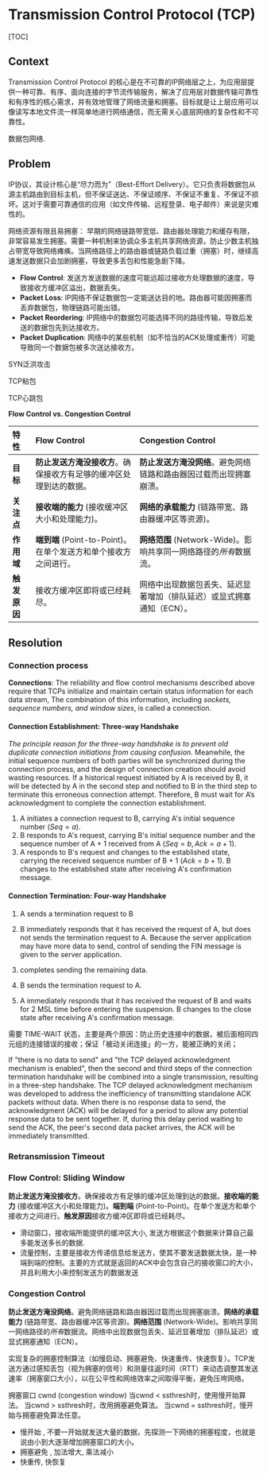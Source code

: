# Transmission Control Protocol (TCP)

[TOC]

## Context

Transmission Control Protocol 的核心是在不可靠的IP网络层之上，为应用层提供一种可靠、有序、面向连接的字节流传输服务，解决了应用层对数据传输可靠性和有序性的核心需求，并有效地管理了网络流量和拥塞。目标就是让上层应用可以像读写本地文件流一样简单地进行网络通信，而无需关心底层网络的复杂性和不可靠性。

数据包网络.

## Problem

IP协议，其设计核心是“尽力而为”（Best-Effort Delivery）。它只负责将数据包从源主机路由到目标主机，但不保证送达、不保证顺序、不保证不重复、不保证不损坏。这对于需要可靠通信的应用（如文件传输、远程登录、电子邮件）来说是灾难性的。

网络资源有限且易拥塞： 早期的网络链路带宽低、路由器处理能力和缓存有限，非常容易发生拥塞。需要一种机制来协调众多主机共享网络资源，防止少数主机独占带宽导致网络瘫痪。当网络路径上的路由器或链路负载过重（拥塞）时，继续高速发送数据只会加剧拥塞，导致更多丢包和性能急剧下降。

- **Flow Control**: 发送方发送数据的速度可能远超过接收方处理数据的速度，导致接收方缓冲区溢出，数据丢失。
- **Packet Loss**: IP网络不保证数据包一定能送达目的地。路由器可能因拥塞而丢弃数据包，物理链路可能出错。
- **Packet Reordering**:  IP网络中的数据包可能选择不同的路径传输，导致后发送的数据包先到达接收方。
- **Packet Duplication**: 网络中的某些机制（如不恰当的ACK处理或重传）可能导致同一个数据包被多次送达接收方。

SYN泛洪攻击

TCP粘包

TCP心跳包



**Flow Control vs. Congestion Control**

| 特性         | Flow Control                                                 | Congestion Control                                           |
| :----------- | :----------------------------------------------------------- | :----------------------------------------------------------- |
| **目标**     | **防止发送方淹没接收方**。确保接收方有足够的缓冲区处理到达的数据。 | **防止发送方淹没网络**。避免网络链路和路由器因过载而出现拥塞崩溃。 |
| **关注点**   | **接收端的能力** (接收缓冲区大小和处理能力)。                | **网络的承载能力** (链路带宽、路由器缓冲区等资源)。          |
| **作用域**   | **端到端** (Point-to-Point)。在单个发送方和单个接收方之间进行。 | **网络范围** (Network-Wide)。影响共享同一网络路径的*所有*数据流。 |
| **触发原因** | 接收方缓冲区即将或已经耗尽。                                 | 网络中出现数据包丢失、延迟显著增加（排队延迟）或显式拥塞通知（ECN）。 |

## Resolution

### Connection process

**Connections**: The reliability and flow control mechanisms described above require that TCPs initialize and maintain certain status information for each data stream, The combination of this information, including *sockets, sequence numbers, and window sizes*, is called a connection.

#### Connection Establishment: Three-way Handshake

*The principle reason for the three-way handshake is to prevent old duplicate connection initiations from causing confusion.* Meanwhile, the initial sequence numbers of both parties will be synchronized during the connection process, and the design of connection creation should avoid wasting resources. If a historical request initiated by A is received by B, it will be detected by A in the second step and notified to B in the third step to terminate this erroneous connection attempt. Therefore, B must wait for A’s acknowledgment to complete the connection establishment.

1. A initiates a connection request to B, carrying A's initial sequence number ($Seq=a$).
2. B responds to A's request, carrying B's initial sequence number and the sequence number of A + 1 received from A ($Seq=b, Ack=a+1$).
3. A responds to B's request and changes to the established state, carrying the received sequence number of B + 1 ($Ack=b+1$). B changes to the established state after receiving A's confirmation message.

#### Connection Termination: Four-way Handshake

1. A sends a termination request to B

2. B immediately responds that it has received the request of A, but does not sends the termination request to A. Because the server application may have more data to send, control of sending the FIN message is given to the server application.

3. completes sending the remaining data.

4. B sends the termination request to A. 

5. A immediately responds that it has received the request of B and waits for $2$ MSL time before entering the suspension. B changes to the close state after receiving A's confirmation message.

需要 TIME-WAIT 状态，主要是两个原因：防止历史连接中的数据，被后面相同四元组的连接错误的接收；保证「被动关闭连接」的一方，能被正确的关闭；

If "there is no data to send" and "the TCP delayed acknowledgment mechanism is enabled", then the second and third steps of the connection termination handshake will be combined into a single transmission, resulting in a three-step handshake. The TCP delayed acknowledgment mechanism was developed to address the inefficiency of transmitting standalone ACK packets without data. When there is no response data to send, the acknowledgment (ACK) will be delayed for a period to allow any potential response data to be sent together. If, during this delay period waiting to send the ACK, the peer's second data packet arrives, the ACK will be immediately transmitted.

### Retransmission Timeout

### Flow Control: Sliding Window

**防止发送方淹没接收方**。确保接收方有足够的缓冲区处理到达的数据。**接收端的能力** (接收缓冲区大小和处理能力)。**端到端** (Point-to-Point)。在单个发送方和单个接收方之间进行。**触发原因**接收方缓冲区即将或已经耗尽。

- 滑动窗口，接收端所能提供的缓冲区大小, 发送方根据这个数据来计算自己最多能发送多长的数据. 
- 流量控制，主要是接收方传递信息给发送方，使其不要发送数据太快，是一种端到端的控制。主要的方式就是返回的ACK中会包含自己的接收窗口的大小，并且利用大小来控制发送方的数据发送

### Congestion Control

**防止发送方淹没网络**。避免网络链路和路由器因过载而出现拥塞崩溃。**网络的承载能力** (链路带宽、路由器缓冲区等资源)。**网络范围** (Network-Wide)。影响共享同一网络路径的*所有*数据流。网络中出现数据包丢失、延迟显著增加（排队延迟）或显式拥塞通知（ECN）。

 实现复杂的拥塞控制算法（如慢启动、拥塞避免、快速重传、快速恢复）。TCP发送方通过感知丢包（视为拥塞的信号）和测量往返时间（RTT）来动态调整其发送速率（拥塞窗口大小），以在公平性和网络效率之间取得平衡，避免压垮网络。

拥塞窗口 cwnd (congestion window)
当cwnd < ssthresh时，使用慢开始算法。
当cwnd > ssthresh时，改用拥塞避免算法。
当cwnd = ssthresh时，慢开始与拥塞避免算法任意。

* 慢开始  , 不要一开始就发送大量的数据，先探测一下网络的拥塞程度，也就是说由小到大逐渐增加拥塞窗口的大小。
* 拥塞避免  , 加法增大, 乘法减小
* 快重传, 快恢复  



